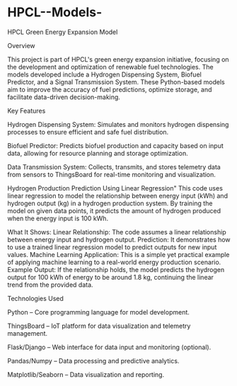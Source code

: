 # HPCL--Models-
HPCL Green Energy Expansion Model

Overview

This project is part of HPCL's green energy expansion initiative, focusing on the development and optimization of renewable fuel technologies. The models developed include a Hydrogen Dispensing System, Biofuel Predictor, and a Signal Transmission System. These Python-based models aim to improve the accuracy of fuel predictions, optimize storage, and facilitate data-driven decision-making.

Key Features

Hydrogen Dispensing System: Simulates and monitors hydrogen dispensing processes to ensure efficient and safe fuel distribution.

Biofuel Predictor: Predicts biofuel production and capacity based on input data, allowing for resource planning and storage optimization.

Data Transmission System: Collects, transmits, and stores telemetry data from sensors to ThingsBoard for real-time monitoring and visualization.

Hydrogen Production Prediction Using Linear Regression"
This code uses linear regression to model the relationship between energy input (kWh) and hydrogen output (kg) in a hydrogen production system. By training the model on given data points, it predicts the amount of hydrogen produced when the energy input is 100 kWh.

What It Shows:
Linear Relationship: The code assumes a linear relationship between energy input and hydrogen output.
Prediction: It demonstrates how to use a trained linear regression model to predict outputs for new input values.
Machine Learning Application: This is a simple yet practical example of applying machine learning to a real-world energy production scenario.
Example Output:
If the relationship holds, the model predicts the hydrogen output for 100 kWh of energy to be around 1.8 kg, continuing the linear trend from the provided data.

Technologies Used

Python – Core programming language for model development.

ThingsBoard – IoT platform for data visualization and telemetry management.

Flask/Django – Web interface for data input and monitoring (optional).

Pandas/Numpy – Data processing and predictive analytics.

Matplotlib/Seaborn – Data visualization and reporting.


